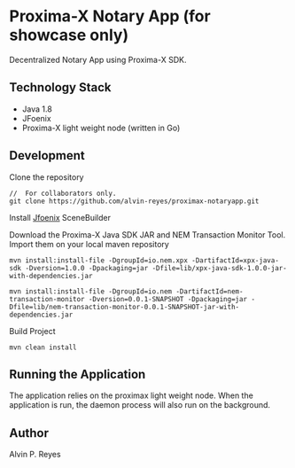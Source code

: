 # Proxima-X Notary App (for showcase only)

Decentralized Notary App using Proxima-X SDK.

## Technology Stack

*   Java 1.8
*   JFoenix
*   Proxima-X light weight node (written in Go)

## Development
Clone the repository

```shell
//	For collaborators only.
git clone https://github.com/alvin-reyes/proximax-notaryapp.git
```

Install [Jfoenix](https://github.com/jfoenixadmin/JFoenix "Jfoenix") SceneBuilder

Download the Proxima-X Java SDK JAR and NEM Transaction Monitor Tool. Import them on your local maven repository

```shell
mvn install:install-file -DgroupId=io.nem.xpx -DartifactId=xpx-java-sdk -Dversion=1.0.0 -Dpackaging=jar -Dfile=lib/xpx-java-sdk-1.0.0-jar-with-dependencies.jar
```
```shell
mvn install:install-file -DgroupId=io.nem -DartifactId=nem-transaction-monitor -Dversion=0.0.1-SNAPSHOT -Dpackaging=jar -Dfile=lib/nem-transaction-monitor-0.0.1-SNAPSHOT-jar-with-dependencies.jar
```


Build Project

```shell
mvn clean install
```

## Running the Application
The application relies on the proximax light weight node. When the application is run, the daemon process will also run on the background.

## Author
Alvin P. Reyes

